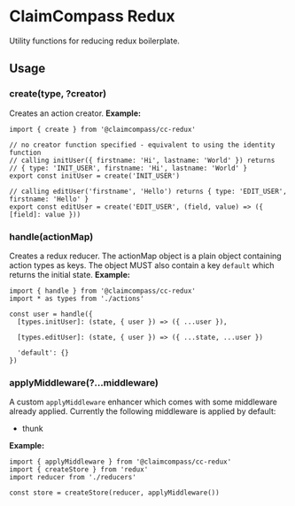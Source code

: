 # ClaimCompass Redux
Utility functions for reducing redux boilerplate.

## Usage

### create(type, ?creator)

Creates an action creator. **Example:**

```
import { create } from '@claimcompass/cc-redux'

// no creator function specified - equivalent to using the identity function
// calling initUser({ firstname: 'Hi', lastname: 'World' }) returns
// { type: 'INIT_USER', firstname: 'Hi', lastname: 'World' }
export const initUser = create('INIT_USER')

// calling editUser('firstname', 'Hello') returns { type: 'EDIT_USER', firstname: 'Hello' }
export const editUser = create('EDIT_USER', (field, value) => ({ [field]: value }))
```

### handle(actionMap)

Creates a redux reducer. The actionMap object is a plain object containing
action types as keys. The object MUST also contain a key `default` which returns
the initial state. **Example:**

```
import { handle } from '@claimcompass/cc-redux'
import * as types from './actions'

const user = handle({
  [types.initUser]: (state, { user }) => ({ ...user }),

  [types.editUser]: (state, { user }) => ({ ...state, ...user })

  'default': {}
})
```

### applyMiddleware(?...middleware)

A custom `applyMiddleware` enhancer which comes with some middleware already
applied. Currently the following middleware is applied by default:
- thunk

**Example:**
```
import { applyMiddleware } from '@claimcompass/cc-redux'
import { createStore } from 'redux'
import reducer from './reducers'

const store = createStore(reducer, applyMiddleware())
```

